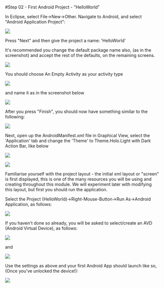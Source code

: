 #Step 02 - First Android Project - "HelloWorld"

In Eclipse, select File->New->Other. Navigate to Android, and select "Android Application Project":

![](../img/38.png)

Press "Next" and then give the project a name: 'HelloWorld'

It's recommended you change the default package name also, (as in the screenshot) and accept the rest of the defaults, on the remaining screens. 

![](../img/08.png)

You should choose An Empty Activity as your activity type

![](../img/activity.png)

and name it as in the screenshot below

![](../img/activity2.png)

After you press "Finish", you should now have something similar to the following:

![](../img/09.png)

Next, open up the AndroidManifest.xml file in Graphical View, select the 'Application' tab and change the 'Theme' to Theme.Holo.Light with Dark Action Bar, like below

![](../img/manifest1.png)

![](../img/manifest2.png)

Familiarise yourself with the project layout - the initial xml layout or "screen" is first displayed, this is one of the many resources you will be using and creating throughout this module. We will experiment later with modifying this layout, but first you should run the application.

Select the Project (HelloWorld)->Right-Mouse-Button->Run As->Android Application, as follows:

![](../img/run.png)

If you haven't done so already, you will be asked to select/create an AVD (Android Virtual Device), as follows:

![](../img/avd1.png)

and

![](../img/avd.png)

Use the settings as above and your first Android App should launch like so, (Once you've unlocked the device!):

![](../img/device.png)
